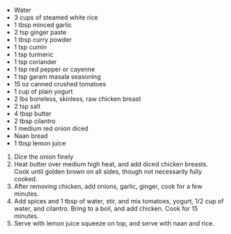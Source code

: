 - Water
- 3 cups of steamed white rice
- 1 tbsp minced garlic
- 2 tsp ginger paste
- 1 tbsp curry powder
- 1 tsp cumin
- 1 tsp turmeric
- 1 tsp coriander
- 1 tsp red pepper or cayenne
- 1 tsp garam masala seasoning
- 15 oz canned crushed tomatoes
- 1 cup of plain yogurt
- 2 lbs boneless, skinless, raw chicken breast
- 2 tsp salt
- 4 tbsp butter
- 2 tbsp cilantro
- 1 medium red onion diced
- Naan bread
- 1 tbsp lemon juice

1. Dice the onion finely
2. Heat butter over medium high heat, and add diced chicken breasts. Cook until golden brown on all sides, though not necessarily fully cooked.
3. After removing chicken, add onions, garlic, ginger, cook for a few minutes.
4. Add spices and 1 tbsp of water, stir, and mix tomatoes, yogurt, 1/2 cup of water, and cilantro. Bring to a boil, and add chicken. Cook for 15 minutes.
5. Serve with lemon juice squeeze on top, and serve with naan and rice.